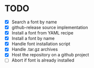 # TODO

- [X] Search a font by name
- [X] github-release source implementation
- [X] Install a font from YAML recipe
- [X] Install a font by name
- [X] Handle font installation script
- [X] Handle .tar.gz archives
- [X] Host the repository on a github project
- [ ] Abort if font is already installed
